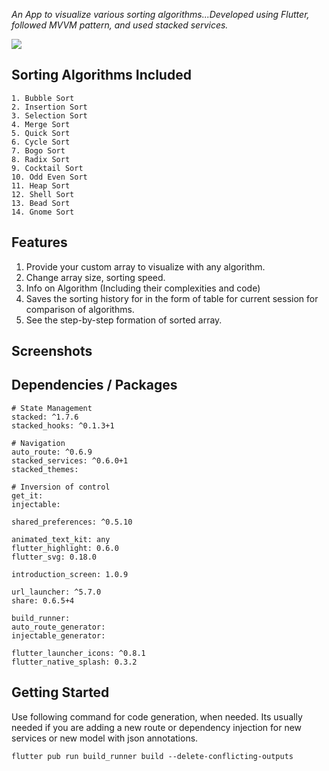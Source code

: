 

*An App to visualize various sorting algorithms...Developed using Flutter, followed MVVM pattern, and used stacked services.*  

![](https://github.com/surajkd786/Sorting-Simulation-App-Using-Flutter/blob/main/readme_assets/GIF.gif)

## Sorting Algorithms Included

```
1. Bubble Sort
2. Insertion Sort
3. Selection Sort
4. Merge Sort
5. Quick Sort
6. Cycle Sort
7. Bogo Sort
8. Radix Sort
9. Cocktail Sort
10. Odd Even Sort
11. Heap Sort
12. Shell Sort
13. Bead Sort
14. Gnome Sort
```

## Features

1. Provide your custom array to visualize with any algorithm.
2. Change array size, sorting speed.
3. Info on Algorithm (Including their complexities and code)
4. Saves the sorting history for in the form of table for current session for comparison of algorithms.
5. See the step-by-step formation of sorted array.

## Screenshots



## Dependencies / Packages  

```
# State Management
stacked: ^1.7.6
stacked_hooks: ^0.1.3+1

# Navigation
auto_route: ^0.6.9
stacked_services: ^0.6.0+1
stacked_themes:

# Inversion of control
get_it:
injectable:

shared_preferences: ^0.5.10

animated_text_kit: any
flutter_highlight: 0.6.0
flutter_svg: 0.18.0

introduction_screen: 1.0.9

url_launcher: ^5.7.0
share: 0.6.5+4
```
```
build_runner:
auto_route_generator:
injectable_generator:

flutter_launcher_icons: ^0.8.1
flutter_native_splash: 0.3.2
```

## Getting Started

Use following command for code generation, when needed. Its usually needed if you are adding a new route or dependency injection for new services or new model with json annotations.

    flutter pub run build_runner build --delete-conflicting-outputs

